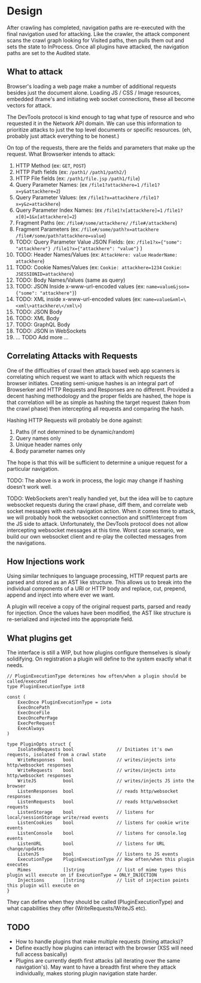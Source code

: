 # Design

After crawling has completed, navigation paths are re-executed with the final navigation used for attacking. Like the crawler, the attack component scans the crawl graph looking for Visited paths, then pulls them out and sets the state to InProcess. Once all plugins have attacked, the navigation paths are set to the Audited state.

## What to attack

Browser's loading a web page make a number of additional requests besides just the document alone. Loading JS / CSS / Image resources, embedded iframe's and initiating web socket connections, these all become vectors for attack.

The DevTools protocol is kind enough to tag what type of resource and who requested it in the Network API domain. We can use this information to prioritize attacks to just the top level documents or specific resources. (eh, probably just attack everything to be honest.)

On top of the requests, there are the fields and parameters that make up the request. What Browserker intends to attack:

1. HTTP Method (ex: `GET`, `POST`)
2. HTTP Path fields (ex: `/path1/` `/path1/path2/`)
3. HTTP File fields (ex: `/path1/file.jsp` `/path1/file`)
4. Query Parameter Names: (ex `/file1?attackhere=1` `/file1?x=y&attackhere=2`)
5. Query Parameter Values: (ex `/file1?x=attackhere` `/file1?x=y&z=attackhere`)
6. Query Parameter Index Names: (ex `/file1?x[attackhere]=1` `/file1?x[0]=1&x[attackhere]=2`)
7. Fragment Paths (ex: `/file#/some/attackhere/` `/file#/attackhere`)
8. Fragment Parameters (ex: `/file#/some/path?x=attackhere` `/file#/some/path?attackhere=value`)
9. TODO: Query Parameter Value JSON Fields: (ex: `/file1?x={"some": "attackhere"} /file1?x={"attackhere": "value"}` )
10. TODO: Header Names/Values (ex: `AttackHere: value` `HeaderName: attackhere`)
11. TODO: Cookie Names/Values (ex: `Cookie: attackhere=1234` `Cookie: JSESSIONID=attackhere`)
12. TODO: Body Names/Values (same as query)
13. TODO: JSON Inside x-www-url-encoded values (ex: `name=value&json={"some": "attackhere"}`)
14. TODO: XML inside x-www-url-encoded values (ex: `name=value&xml=\<xml\>attackhere\</xml\>`)
15. TODO: JSON Body
16. TODO: XML Body
17. TODO: GraphQL Body
18. TODO: JSON in WebSockets
19. ... TODO Add more ...

## Correlating Attacks with Requests

One of the difficulties of crawl then attack based web app scanners is correlating which request we want to attack with which requests the browser initiates. Creating semi-unique hashes is an integral part of Browserker and HTTP Requests and Responses are no different. Provided a decent hashing methodology and the proper fields are hashed, the hope is that correlation will be as simple as hashing the target request (taken from the crawl phase) then intercepting all requests and comparing the hash.

Hashing HTTP Requests will probably be done against:

1. Paths (if not determined to be dynamic/random)
2. Query names only
3. Unique header names only
4. Body parameter names only

The hope is that this will be sufficient to determine a unique request for a particular navigation.

TODO: The above is a work in process, the logic may change if hashing doesn't work well.

TODO: WebSockets aren't really handled yet, but the idea will be to capture websocket requests during the crawl phase, diff them, and correlate web socket messages with each navigation action. When it comes time to attack, we will probably hook the websocket connection and sniff/intercept from the JS side to attack. Unfortunately, the DevTools protocol does not allow intercepting websocket messages at this time. Worst case scenario, we build our own websocket client and re-play the collected messages from the navigations.

## How Injections work

Using similar techniques to language processing, HTTP request parts are parsed and stored as an AST like structure. This allows us to break into the individual components of a URI or HTTP body and replace, cut, prepend, append and inject into where ever we want.

A plugin will receive a copy of the original request parts, parsed and ready for injection. Once the values have been modified, the AST like structure is re-serialized and injected into the appropriate field.

## What plugins get

The interface is still a WIP, but how plugins configure themselves is slowly solidifying. On registration a plugin will define to the system exactly what it needs.

```
// PluginExecutionType determines how often/when a plugin should be called/executed
type PluginExecutionType int8

const (
	ExecOnce PluginExecutionType = iota
	ExecOncePath
	ExecOnceFile
	ExecOncePerPage
	ExecPerRequest
	ExecAlways
)

type PluginOpts struct {
	IsolatedRequests bool                // Initiates it's own requests, isolated from a crawl state
	WriteResponses   bool                // writes/injects into http/websocket responses
	WriteRequests    bool                // writes/injects into http/websocket responses
	WriteJS          bool                // writes/injects JS into the browser
	ListenResponses  bool                // reads http/websocket responses
	ListenRequests   bool                // reads http/websocket requests
	ListenStorage    bool                // listens for local/sessionStorage write/read events
	ListenCookies    bool                // listens for cookie write events
	ListenConsole    bool                // listens for console.log events
	ListenURL        bool                // listens for URL change/updates
	ListenJS         bool                // listens to JS events
	ExecutionType    PluginExecutionType // How often/when this plugin executes
	Mimes            []string            // list of mime types this plugin will execute on if ExecutionType = ONLY_INJECTION
	Injections       []string            // list of injection points this plugin will execute on
}
```

They can define when they should be called (PluginExecutionType) and what capabilities they offer (WriteRequests/WriteJS etc).

## TODO

- How to handle plugins that make multiple requests (timing attacks)?
- Define exactly how plugins can interact with the browser (XSS will need full access basically)
- Plugins are currently depth first attacks (all iterating over the same navigation's). May want to have a breadth first where they attack individually, makes storing plugin navigation state harder.

